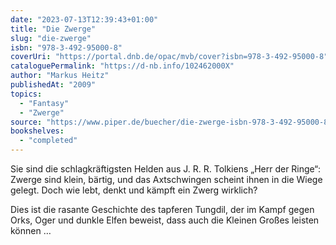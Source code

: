```yaml
---
date: "2023-07-13T12:39:43+01:00"
title: "Die Zwerge"
slug: "die-zwerge"
isbn: "978-3-492-95000-8"
coverUri: "https://portal.dnb.de/opac/mvb/cover?isbn=978-3-492-95000-8"
cataloguePermalink: "https://d-nb.info/102462000X"
author: "Markus Heitz"
publishedAt: "2009"
topics:
  - "Fantasy"
  - "Zwerge"
source: "https://www.piper.de/buecher/die-zwerge-isbn-978-3-492-95000-8-ebook"
bookshelves:
  - "completed"
---
```

Sie sind die schlagkräftigsten Helden aus J. R. R. Tolkiens „Herr der Ringe“: 
Zwerge sind klein, bärtig, und das Axtschwingen scheint ihnen in die Wiege 
gelegt. Doch wie lebt, denkt und kämpft ein Zwerg wirklich?

Dies ist die rasante Geschichte des tapferen Tungdil, der im Kampf gegen Orks, 
Oger und dunkle Elfen beweist, dass auch die Kleinen Großes leisten können …